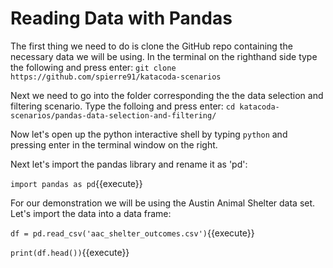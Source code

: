 # Reading Data with Pandas

The first thing we need to do is clone the GitHub repo containing the necessary data we will be using. In the terminal on the righthand side type the following and press enter:
`git clone https://github.com/spierre91/katacoda-scenarios`

Next we need to go into the folder corresponding the the data selection and filtering scenario. Type the folloing and press enter:
`cd katacoda-scenarios/pandas-data-selection-and-filtering/`

Now let's open up the python interactive shell by typing `python` and pressing enter in the terminal window on the right.

Next let's import the pandas library and rename it as 'pd':

`import pandas as pd`{{execute}}

For our demonstration we will be using the Austin Animal Shelter data set. Let's import the data into a data frame:

`df = pd.read_csv('aac_shelter_outcomes.csv')`{{execute}}

`print(df.head())`{{execute}}



